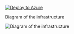 [![Deploy to Azure](https://aka.ms/deploytoazurebutton)](https://portal.azure.com/#create/Microsoft.Template/uri/https%3A%2F%2Fraw.githubusercontent.com%2FDWBatmanPS%2FBicep_Deployment%2FLab_Deployments%2Fmain%2FIPFire_NVA%2Fsrc%2Fmain.json)


Diagram of the infrastructure

![Diagram of the infrastructure](diagram.drawio.png)
